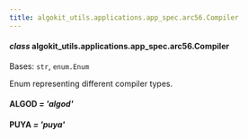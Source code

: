 ```yaml
---
title: algokit_utils.applications.app_spec.arc56.Compiler
---
```


#### _class_ algokit_utils.applications.app_spec.arc56.Compiler

Bases: `str`, `enum.Enum`

Enum representing different compiler types.

#### ALGOD _= 'algod'_

#### PUYA _= 'puya'_
